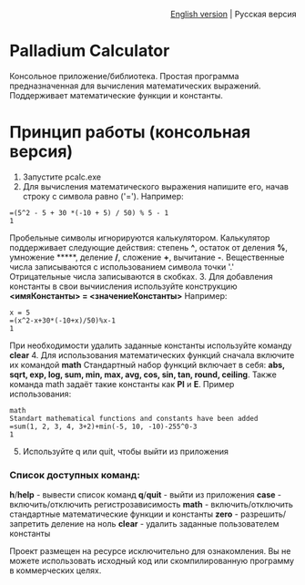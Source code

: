 <p align="right"><a href="README.md">English version</a> | Русская версия</p>

# Palladium Calculator
Консольное приложение/библиотека. Простая программа предназначенная для вычисления математических выражений. Поддерживает математические функции и константы.

# Принцип работы (консольная версия)
1. Запустите pcalc.exe
2. Для вычисления математического выражения напишите его, начав строку с символа равно ('=').
  Например:
  ```
  =(5^2 - 5 + 30 *(-10 + 5) / 50) % 5 - 1
  1
  ```
  Пробельные символы игнорируются калькулятором.
  Калькулятор поддерживает следующие действия: степень **^**, остаток от деления **%**, умножение *****, деление **/**, сложение **+**, вычитание **-**.
  Вещественные числа записываются с использованием символа точки '.'
  Отрицательные числа записываются в скобках.
3. Для добавления константы в свои вычиисления используйте конструкцию **<имяКонстанты> = <значениеКонстанты>**
  Например:
  ```
  x = 5
  =(x^2-x+30*(-10+x)/50)%x-1
  1
  ```
  При необходимости удалить заданные константы используйте команду **clear**
4. Для использования математических функций сначала включите их командой **math**
  Стандартный набор функций включает в себя: **abs, sqrt, exp, log, sum, min, max, avg, cos, sin, tan, round, ceiling**.
  Также команда math задаёт такие константы как **PI** и **E**.
  Пример использования:
  ```
  math
  Standart mathematical functions and constants have been added
  =sum(1, 2, 3, 4, 3+2)+min(-5, 10, -10)-255^0-3
  1
  ```
5. Используйте q или quit, чтобы выйти из приложения
### Список доступных команд:
  **h**/**help** - вывести список команд
  **q**/**quit** - выйти из приложения
  **case** - включить/отключить регистрозависимость
  **math** - включить/отключить стандартные математические функции и константы
  **zero** - разрешить/запретить деление на ноль
  **clear** - удалить заданные пользователем константы
  
Проект размещен на ресурсе исключительно для ознакомления. Вы не можете использовать исходный код или скомпилированную программу в коммерческих целях.
